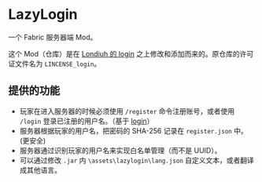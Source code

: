 # LazyLogin

一个 Fabric 服务器端 Mod。

这个 Mod（仓库）是在 [Londiuh 的 login](https://github.com/Londiuh/login) 之上修改和添加而来的。原仓库的许可证文件名为 `LINCENSE_login`。

## 提供的功能

- 玩家在进入服务器的时候必须使用 `/register` 命令注册账号，或者使用 `/login` 登录已注册的用户名。（基于 [login](https://github.com/Londiuh/login)）
- 服务器根据玩家的用户名，把密码的 SHA-256 记录在 `register.json` 中。(更安全)
- 服务器通过识别玩家的用户名来实现白名单管理（而不是 UUID）。
- 可以通过修改 `.jar` 内 `\assets\lazylogin\lang.json` 自定义文本，或者翻译成其他语言。
